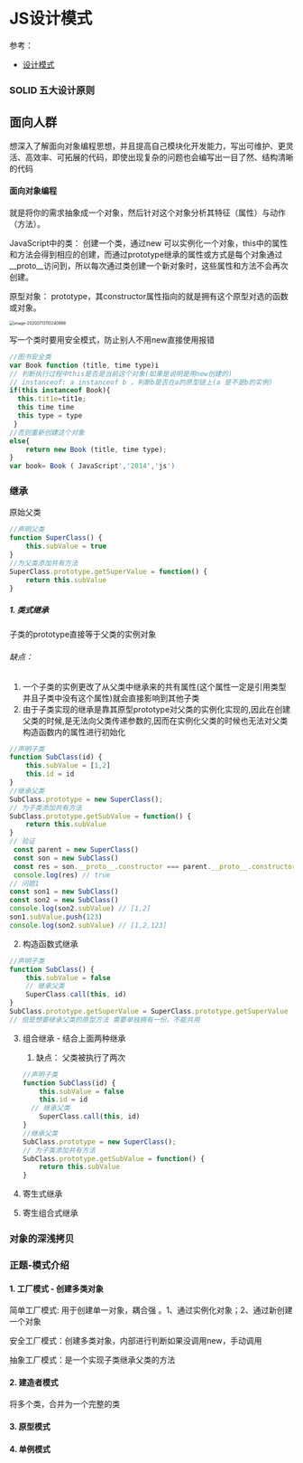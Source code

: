 # JS设计模式

参考：

- [设计模式](https://www.yuque.com/yizo/web/ft7h33)

### SOLID 五大设计原则

## 面向人群

想深入了解面向对象编程思想，并且提高自己模块化开发能力，写出可维护、更灵活、高效率、可拓展的代码，即使出现复杂的问题也会编写出一目了然、结构清晰的代码

#### 面向对象编程

就是将你的需求抽象成一个对象，然后针对这个对象分析其特征（属性）与动作（方法）。

JavaScript中的类： 创建一个类，通过new 可以实例化一个对象，this中的属性和方法会得到相应的创建，而通过prototype继承的属性或方式是每个对象通过__proto\__访问到，所以每次通过类创建一个新对象时，这些属性和方法不会再次创建。

原型对象： prototype，其constructor属性指向的就是拥有这个原型对选的函数或对象。

<img src="/Users/mpy/Library/Application Support/typora-user-images/image-20200713110240966.png" alt="image-20200713110240966" style="zoom:50%;" />



写一个类时要用安全模式，防止别人不用new直接使用报错

```js
//图书安全类
var Book function (title, time type)i
// 判断执行过程中this是否是当前这个对象(如果是说明是用new创建的)
// instanceof: a instanceof b ，判断b是否在a的原型链上(a 是不是b的实例)
if(this instanceof Book){
  this.tit1e=tit1e;
  this time time
  this type = type
 }
//否则重新创建这个对象
else{
	return new Book (title, time type);
}
var book= Book ( JavaScript','2014','js')
```

### 继承

原始父类

```js
//声明父类
function SuperClass() {
    this.subValue = true
}
//为父类添加共有方法
SuperClass.prototype.getSuperValue = function() {
    return this.subValue
}
```

##### 1. 类式继承

子类的prototype直接等于父类的实例对象

###### 缺点：

1. 一个子类的实例更改了从父类中继承来的共有属性(这个属性一定是引用类型并且子类中没有这个属性)就会直接影响到其他子类
2. 由于子类实现的继承是靠其原型prototype对父类的实例化实现的,因此在创建父类的时候,是无法向父类传递参数的,因而在实例化父类的时候也无法对父类构造函数内的属性进行初始化

```js
//声明子类
function SubClass(id) {
    this.subValue = [1,2] 
    this.id = id
}
//继承父类
SubClass.prototype = new SuperClass();
// 为子类添加共有方法
SubClass.prototype.getSubValue = function() {
    return this.subValue
}
// 验证
 const parent = new SuperClass()
 const son = new SubClass()
 const res = son.__proto__.constructor === parent.__proto__.constructor
 console.log(res) // true
// 问题1
const son1 = new SubClass()
const son2 = new SubClass()
console.log(son2.subValue) // [1,2]
son1.subValue.push(123)
console.log(son2.subValue) // [1,2,123]
```

2. 构造函数式继承

```js
//声明子类
function SubClass() {
    this.subValue = false
    // 继承父类
    SuperClass.call(this, id)
}
SubClass.prototype.getSuperValue = SuperClass.prototype.getSuperValue
// 但是想要继承父类的原型方法 需要单独拥有一份，不能共用
```

3. 组合继承 - 结合上面两种继承

   1. 缺点： 父类被执行了两次

   ```js
   //声明子类
   function SubClass(id) {
       this.subValue = false
       this.id = id
     // 继承父类
       SuperClass.call(this, id)
   }
   //继承父类
   SubClass.prototype = new SuperClass();
   // 为子类添加共有方法
   SubClass.prototype.getSubValue = function() {
       return this.subValue
   }
   ```

4. 寄生式继承
5. 寄生组合式继承

### 对象的深浅拷贝

### 正题-模式介绍

#### 1. 工厂模式 - 创建多类对象

简单工厂模式: 用于创建单一对象，耦合强 。1、通过实例化对象；2、通过新创建一个对象

安全工厂模式：创建多类对象，内部进行判断如果没调用new，手动调用

抽象工厂模式：是一个实现子类继承父类的方法

#### 2. 建造者模式

将多个类，合并为一个完整的类

#### 3. 原型模式

#### 4. 单例模式































































